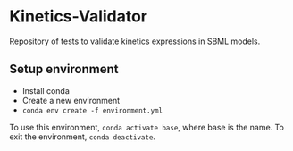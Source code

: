 # Kinetics-Validator
Repository of tests to validate kinetics expressions in SBML models.

## Setup environment
- Install conda
- Create a new environment
- ``conda env create -f environment.yml``

To use this environment, ``conda activate base``, where
base is the name. To exit the environment, ``conda deactivate``.
